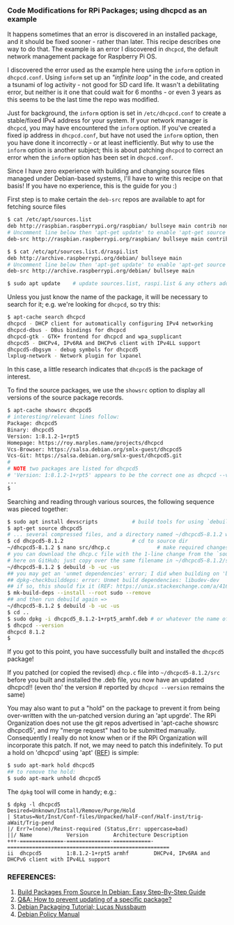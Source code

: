 ### Code Modifications for RPi Packages; using dhcpcd as an example

It happens sometimes that an error is discovered in an installed package, and it should be fixed sooner - rather than later. This recipe describes one way to do that. The example is an error I discovered in `dhcpcd`, the default network management package for Raspberry Pi OS.  

I discovered the error used as the example here using the `inform` option in `dhcpcd.conf`. Using `inform` set up an *"infinite loop"* in the code, and created a tsunami of log activity - not good for SD card life. It wasn't a debilitating error, but neither is it one that could wait for 6 months - or even 3 years as this seems to be the last time the repo was modified. 

Just for background, the `inform` option is set in `/etc/dhcpcd.conf` to create a stable/fixed IPv4 address for your system. If your network manager is `dhcpcd`, you may have encountered the `inform` option. If you've created a fixed ip address in `dhcpcd.conf`, but have not used the `inform` option, then you have done it incorrectly - or at least inefficiently. But why to use the `inform` option is another subject; this is about patching `dhcpcd` to correct an error when the `inform` option has been set in `dhcpcd.conf`.   

Since I have zero experience with building and changing source files managed under Debian-based systems, I'll have to write this recipe on that basis! If you have no experience, this is the guide for you :)  

First step is to make certain the `deb-src` repos are available to apt for fetching source files

```bash
$ cat /etc/apt/sources.list
deb http://raspbian.raspberrypi.org/raspbian/ bullseye main contrib non-free rpi
# Uncomment line below then 'apt-get update' to enable 'apt-get source'
deb-src http://raspbian.raspberrypi.org/raspbian/ bullseye main contrib non-free rpi 

$ $ cat /etc/apt/sources.list.d/raspi.list
deb http://archive.raspberrypi.org/debian/ bullseye main
# Uncomment line below then 'apt-get update' to enable 'apt-get source'
deb-src http://archive.raspberrypi.org/debian/ bullseye main

$ sudo apt update    # update sources.list, raspi.list & any others added
```

Unless you just know the name of the package, it will be necessary to search for it; e.g. we're looking for `dhcpcd`, so try this: 

```bash
$ apt-cache search dhcpcd
dhcpcd - DHCP client for automatically configuring IPv4 networking
dhcpcd-dbus - DBus bindings for dhcpcd
dhcpcd-gtk - GTK+ frontend for dhcpcd and wpa_supplicant
dhcpcd5 - DHCPv4, IPv6RA and DHCPv6 client with IPv4LL support
dhcpcd5-dbgsym - debug symbols for dhcpcd5
lxplug-network - Network plugin for lxpanel
```

In this case, a little research indicates that `dhcpcd5` is the package of interest.

To find the source packages, we use the `showsrc` option to display all versions of the source package records.


```bash
$ apt-cache showsrc dhcpcd5
# interesting/relevant lines follow:
Package: dhcpcd5
Binary: dhcpcd5
Version: 1:8.1.2-1+rpt5
Homepage: https://roy.marples.name/projects/dhcpcd
Vcs-Browser: https://salsa.debian.org/smlx-guest/dhcpcd5
Vcs-Git: https://salsa.debian.org/smlx-guest/dhcpcd5.git
# 
# NOTE two packages are listed for dhcpcd5
# 'Version: 1:8.1.2-1+rpt5' appears to be the correct one as dhcpcd --version ==> 8.1.2
...
$ 
```

Searching and reading through various sources, the following sequence was pieced together:


```bash
$ sudo apt install devscripts           # build tools for using `debuild`
$ apt-get source dhcpcd5
# ... several compressed files, and a directory named ~/dhcpcd5-8.1.2 were downloaded
$ cd dhcpcd5-8.1.2                      # cd to source dir
~/dhcpcd5-8.1.2 $ nano src/dhcp.c				# make required changes to the source
# you can download the dhcp.c file with the 1-line change from the `source` folder 
# here on GitHub; just copy over the same filename in ~/dhcpcd5-8.1.2/src
~/dhcpcd5-8.1.2 $ debuild -b -uc -us 
## you may get an 'unmet dependencies' error; I did when building on 'buster': 
## dpkg-checkbuilddeps: error: Unmet build dependencies: libudev-dev
## if so, this should fix it (REF: https://unix.stackexchange.com/a/416517/286615)
$ mk-build-deps --install --root sudo --remove
## and then run debuild again => 
~/dhcpcd5-8.1.2 $ debuild -b -uc -us
$ cd ..
$ sudo dpkg -i dhcpcd5_8.1.2-1+rpt5_armhf.deb # or whatever the name of the .deb file
$ dhcpcd --version
dhcpcd 8.1.2
$ 
```
If you got to this point, you have successfully built and installed the `dhcpcd5` package!

If you patched (or copied the revised) `dhcp.c` file into `~/dhcpcd5-8.1.2/src` before you built and installed the .deb file, you now have an updated dhcpcd!! (even tho' the version # reported by `dhcpcd --version` remains the same)

You may also want to put a "hold" on the package to prevent it from being over-written with the un-patched version during an 'apt upgrde'. The RPi Organization does not use the git repos advertised in 'apt-cache showsrc dhcpcd5', and my "merge request" had to be submitted manually. Consequently  I really do not know when or if the RPi Organization will incorporate this patch. If not, we may need to patch this indefinitely. To put a hold on 'dhcpcd' using 'apt' ([REF](https://askubuntu.com/questions/18654/how-to-prevent-updating-of-a-specific-package)) is simple: 

```bash
$ sudo apt-mark hold dhcpcd5
## to remove the hold:
$ sudo apt-mark unhold dhcpcd5
```

The `dpkg` tool will come in handy; e.g.:

```
$ dpkg -l dhcpcd5
Desired=Unknown/Install/Remove/Purge/Hold
| Status=Not/Inst/Conf-files/Unpacked/halF-conf/Half-inst/trig-aWait/Trig-pend
|/ Err?=(none)/Reinst-required (Status,Err: uppercase=bad)
||/ Name           Version        Architecture Description
+++-==============-==============-============-====================================================
ii  dhcpcd5        1:8.1.2-1+rpt5 armhf        DHCPv4, IPv6RA and DHCPv6 client with IPv4LL support
```



### REFERENCES: 

1. [Build Packages From Source In Debian: Easy Step-By-Step Guide](https://www.linuxfordevices.com/tutorials/debian/build-packages-from-source) 
2. [Q&A: How to prevent updating of a specific package?](https://askubuntu.com/questions/18654/how-to-prevent-updating-of-a-specific-package) 
3. [Debian Packaging Tutorial; Lucas Nussbaum](https://www.debian.org/doc/manuals/packaging-tutorial/packaging-tutorial.en.pdf) 
4. [Debian Policy Manual](https://www.debian.org/doc/debian-policy/index.html) 

<!---

FWIW, it seems a rather unusual *realtionship* between `dhcpcd`, Debian and Raspberry Pi. By that, I mean that [`dhcpcd`](https://github.com/NetworkConfiguration/dhcpcd) is now at ver 9.3+, [Debian's "salsa" repo](https://salsa.debian.org/smlx-guest/dhcpcd5/-/tree/upstream) is now at ver 7.1, and Raspberry Pi uses ver 8.1.2. The `changelog` file in the source distribution for the RPi version indicates that 8.1.2 is November 2019 vintage, but apparently there have been *patches* made since then.  



It's a strange feeling that comes over you: I've "followed" Roy Marples for a few years now - since I began using his `dhcpcd` software on Raspberry Pi. While browsing his [GitHub site](https://github.com/NetworkConfiguration/dhcpcd) earlier today for the latest news, I clicked an [obscure link](https://roy.marples.name/archives/dhcpcd-discuss/) at the bottom of the page, and learned he's diagnosed with terminal cancer.  



### The GitHub Factor

For reasons that are unclear to me, `dhcpcd` - as distributed by the Raspberry Pi Organization - is available as source code only through their package repository. This works well enough - as you may have seen in the recipe listed above. Debian's packaging system has a well-earned reputation for reliability and consistency. However, in this case for `dhcpcd`, the Raspberry Pi Organization does not publish the source package on their GitHub site, nor do they have a formal system in place for users to submit change requests (aka pull requests, commit requests, etc). 

All of that said, the `dhcpcd` repo here aspires to improve that situation.

For the record, following are all the steps used in creating this GitHub repo for the "Raspberry Pi" version of Roy Marples' `dhcpcd` (aka `dhcpcd5`). All steps were performed on a RPi 3B+/bullseye : 

1. Download the source package for `dhcpcd5` (see above for details):

   ```bash
   $ apt-get source dhcpcd5
   ```

2. Prepare the source package for GitHub:

   ```bash
   $ cd dhcpcd5-8.1.2
   $ fakeroot debian/rules clean 
   # ...
   $ quilt pop -a
   # ...
   No patches applied
   # this *removes* all of the patches that were applied during apt-get
   # these patches remain in the package folder at ~/dhcpcd5-8.1.2, and 
   # will be re-applied to the code during the build process 
   
   ```

3. Set up the local `git` repository: 

   ```bash
   $ git init
   Initialized empty Git repository in /home/pi/dhcpcd5-8.1.2/.git/ 
   $ git config --global user.email "seamus@myemail.com"
   $ git config --global user.name "Seamus" 
   $ git add . 
   $ git commit -m "initial commit"
   On branch rpi3b
   nothing to commit, working tree clean
   ```

4. Set up the remote `git` repository at GitHub: 

   - Log into your GitHub account via a web browser on your laptop/whatever. 
   - Click the `+` symbol in the URHC of your GitHub Home to **create a new repository**  
   - When prompted for a repo name, enter `dhcpcd5`
   - GitHub will present the 'Quick setup' page 
   - Follow instructions: **'push an existing repository from the command line'**  

5. Return to the RPi command line to `push` ***local ==> remote***: 

   ```bash
   
   ```

    

   

-->
